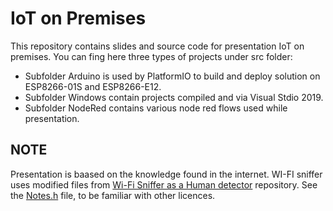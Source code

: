 # IoT on Premises

This repository contains slides and source code for presentation IoT on premises. You can fing here three types of projects under src folder: 

* Subfolder Arduino is used by PlatformIO to build and deploy solution on ESP8266-01S and ESP8266-E12.
* Subfolder Windows contain projects compiled and via Visual Stdio 2019.
* Subfolder NodeRed contains various node red flows used while presentation.

## NOTE

Presentation is baased on the knowledge found in the internet. WI-FI sniffer uses modified files from [Wi-Fi Sniffer as a Human detector](https://github.com/SensorsIot/Wi-Fi-Sniffer-as-a-Human-detector) repository. See the [Notes.h](https://github.com/SensorsIot/Wi-Fi-Sniffer-as-a-Human-detector/blob/master/WiFi_Sniffer/Notes.h) file, to be familiar with other licences.
